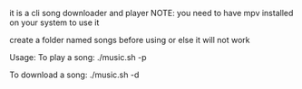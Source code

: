 it is a cli song downloader and player
NOTE:
you need to have mpv installed on your system to use it


create a folder named songs before using or else it will not work

Usage:
    To play a song:
        ./music.sh -p
        
   To download a song:
       ./music.sh -d
